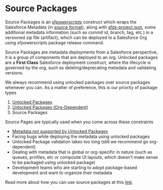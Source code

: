 # Source Packages

Source Packages is an [sfpowerscripts](https://sfpowerscripts.dxatscale.io/) construct which wraps the Salesforce Metadata \(in [source format](https://developer.salesforce.com/docs/atlas.en-us.sfdx_dev.meta/sfdx_dev/sfdx_dev_source_file_format.htm)\), along with [sfdx-project.json](https://developer.salesforce.com/docs/atlas.en-us.sfdx_dev.meta/sfdx_dev/sfdx_dev_ws_config.htm), some additional metadata information \(such as commit id, branch, tag, etc.\) in a versioned zip file \(artifact\), which can be deployed to a Salesforce Org using sfpowerscripts package release command.

Source Packages are metadata deployments from a Salesforce perspective, it is a group of components that are deployed to an org. Unlocked packages are a **First Class** Salesforce deployment construct, where the lifecycle is governed by the org, such as deleting/deprecating metadata and validating versions.

We always recommend using unlocked packages over source packages whenever you can. As a matter of preference, this is our priority of package types

1. [Unlocked Packages](https://developer.salesforce.com/docs/atlas.en-us.sfdx_dev.meta/sfdx_dev/sfdx_dev_unlocked_pkg_intro.htm)
2. [Unlocked Packages \(Org-Dependent\)](https://developer.salesforce.com/docs/atlas.en-us.sfdx_dev.meta/sfdx_dev/sfdx_dev_unlocked_pkg_org_dependent.htm)
3. Source Packages


Source Pages are typically used when you come across these constraints

* [Metadata not supported by Unlocked Packages](https://developer.salesforce.com/docs/metadata-coverage)  
* Facing bugs while deploying the metadata using unlocked packages  
* Unlocked Package validation takes too long \(still we recommend go org-dependent\)  
* Dealing with metadata that is global or org-specific in nature \(such as queues, profiles, etc or composite UI layouts, which doesn't make sense to be packaged using unlocked package\)
* Development teams who are starting to adopt package-based development and want to organize their metadata

Read more about how you can use source packages at this [link](https://dxatscale.gitbook.io/sfpowerscripts/faq/package-types/source-packages).

